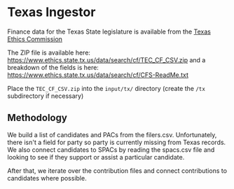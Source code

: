 # Texas Ingestor

Finance data for the Texas State legislature is available from the [Texas Ethics Commission](https://www.ethics.state.tx.us/search/cf/)

The ZIP file is available here: https://www.ethics.state.tx.us/data/search/cf/TEC_CF_CSV.zip
and a breakdown of the fields is here: https://www.ethics.state.tx.us/data/search/cf/CFS-ReadMe.txt

Place the `TEC_CF_CSV.zip` into the `input/tx/` directory (create the `/tx` subdirectory if necessary)

## Methodology
We build a list of candidates and PACs from the filers.csv. Unfortunately, there isn't a field for party so party is currently missing from Texas records.
We also connect candidates to SPACs by reading the spacs.csv file and looking to see if they support or assist a particular candidate.

After that, we iterate over the contribution files and connect contributions to candidates where possible.